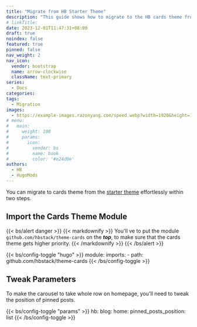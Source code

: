 ```yaml
---
title: "Migrate from HB Starter Theme"
description: "This guide shows how to migrate to the HB cards theme from the HB starter theme."
# linkTitle:
date: 2023-12-01T11:47:31+08:00
draft: true
noindex: false
featured: true
pinned: false
nav_weight: 2
nav_icon:
  vendor: bootstrap
  name: arrow-clockwise
  className: text-primary
series:
  - Docs
categories:
tags:
  - Migration
images:
  - https://example-images.razonyang.com/speed.webp?width=1920&height=1280
# menu:
#   main:
#     weight: 100
#     params:
#       icon:
#         vendor: bs
#         name: book
#         color: '#e24d0e'
authors:
  - HB
  - HugoMods
---
```


You can migrate to cards theme from the [starter theme](https://github.com/hbstack/theme) effortlessly within two steps.

## Import the Cards Theme Module

{{< bs/alert danger >}}
{{< markdownify >}}
You'll ve to put the module `github.com/hbstack/theme-cards` on the ___top___, to make sure that the cards theme gets higher priority.
{{< /markdownify >}}
{{< /bs/alert >}}

{{< bs/config-toggle "hugo" >}}
module:
  imports:
    - path: github.com/hbstack/theme-cards
{{< /bs/config-toggle >}}

## Tweak Parameters

To make the carousel to take whole row on homepage, you'll need to tweak the position of pinned posts.

{{< bs/config-toggle "params" >}}
hb:
  blog:
    home:
      pinned_posts_position: list
{{< /bs/config-toggle >}}
